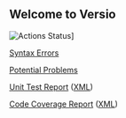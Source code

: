 ## Welcome to Versio

![Actions Status](https://github.com/royw/Versio/actions/workflows/python-package.yml/badge.svg)]

[Syntax Errors](http://royw.github.io/Versio/syntax-errors-3.9.txt)

[Potential Problems](http://royw.github.io/Versio/problems-3.9.txt)

[Unit Test Report](http://royw.github.io/Versio/pytest-results-3.9.html)
([XML](http://royw.github.io/Versio/pytest-results-3.9.xml))

[Code Coverage Report](http://royw.github.io/Versio/coverage-report-3.9/index.html)
([XML](http://royw.github.io/Versio/coverage-3.9.xml))
